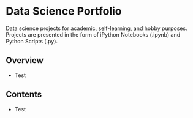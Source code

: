 # Data Science Portfolio

Data science projects for academic, self-learning, and hobby purposes.
Projects are presented in the form of iPython Notebooks (.ipynb) and Python Scripts (.py).

## Overview
- Test

## Contents
- Test
